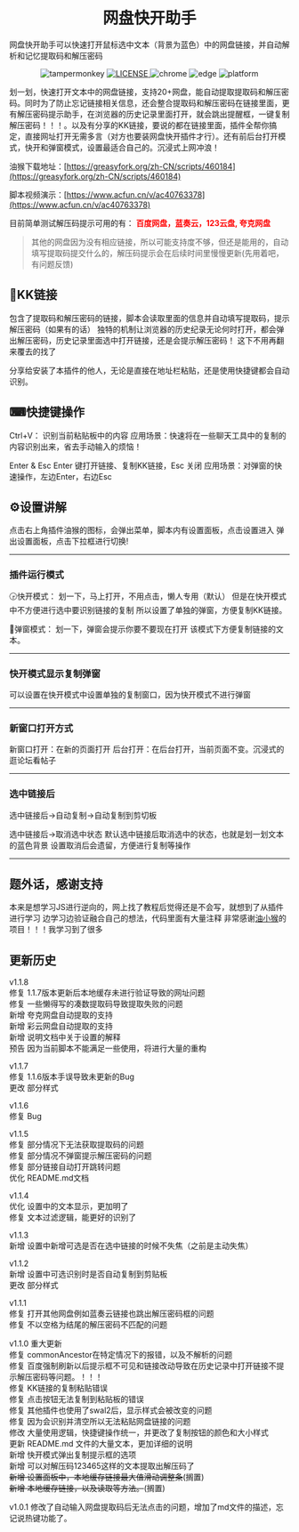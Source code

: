 <h1 align="center">网盘快开助手</h1>
网盘快开助手可以快速打开鼠标选中文本（背景为蓝色）中的网盘链接，并自动解析和记忆提取码和解压密码
<p align="center">
  <img src="https://img.shields.io/badge/TamperMonkey-v4.13-brightgreen.svg" alt="tampermonkey">
  <a href="LICENSE">
    <img src="https://img.shields.io/badge/license-MIT-lightgrey.svg" alt="LICENSE">
  </a>
  <img src="https://img.shields.io/badge/Chrome-≥76.0-brightgreen.svg" alt="chrome">
  <img src="https://img.shields.io/badge/Edge-≥88.0-brightgreen.svg" alt="edge">
  <img src="https://img.shields.io/badge/Platform-Windows%20%7C%20Mac%20%7C%20Linux-blue.svg" alt="platform">
</p>


划一划，快速打开文本中的网盘链接，支持20+网盘，能自动提取提取码和解压密码。同时为了防止忘记链接相关信息，还会整合提取码和解压密码在链接里面，更有解压密码提示助手，在浏览器的历史记录里面打开，就会跳出提醒框，一键复制解压密码！！！。以及有分享的KK链接，要说的都在链接里面，插件全帮你搞定，直接网址打开无需多言（对方也要装网盘快开插件才行）。还有前后台打开模式，快开和弹窗模式，设置最适合自己的。沉浸式上网冲浪！

油猴下载地址：[https://greasyfork.org/zh-CN/scripts/460184](https://greasyfork.org/zh-CN/scripts/460184)

脚本视频演示：[https://www.acfun.cn/v/ac40763378](https://www.acfun.cn/v/ac40763378)

目前简单测试解压码提示可用的有：
<font color="red">**百度网盘，蓝奏云，123云盘, 夸克网盘**</font>

> 其他的网盘因为没有相应链接，所以可能支持度不够，但还是能用的，自动填写提取码提交什么的，解压码提示会在后续时间里慢慢更新(先用着吧，有问题反馈)



## 🚀KK链接
包含了提取码和解压密码的链接，脚本会读取里面的信息并自动填写提取码，提示解压密码（如果有的话）
独特的机制让浏览器的历史纪录无论何时打开，都会弹出解压密码，历史记录里面选中打开链接，还是会提示解压密码！
这下不用再翻来覆去的找了

分享给安装了本插件的他人，无论是直接在地址栏粘贴，还是使用快捷键都会自动识别。


## ⌨快捷键操作
Ctrl+V：
    识别当前粘贴板中的内容
    应用场景：快速将在一些聊天工具中的复制的内容识别出来，省去手动输入的烦恼！

Enter & Esc
    Enter 键打开链接、复制KK链接，Esc 关闭
    应用场景：对弹窗的快速操作，左边Enter，右边Esc


## ⚙️设置讲解
点击右上角插件油猴的图标，会弹出菜单，脚本内有设置面板，点击设置进入
弹出设置面板，点击下拉框进行切换!

---

### 插件运行模式

🕞快开模式：
    划一下，马上打开，不用点击，懒人专用（默认）
    但是在快开模式中不方便进行选中要识别链接的复制
    所以设置了单独的弹窗，方便复制KK链接。

🚟弹窗模式：
    划一下，弹窗会提示你要不要现在打开
    该模式下方便复制链接的文本。

---

### 快开模式显示复制弹窗
可以设置在快开模式中设置单独的复制窗口，因为快开模式不进行弹窗

---

### 新窗口打开方式
新窗口打开：在新的页面打开
后台打开：在后台打开，当前页面不变。沉浸式的逛论坛看帖子

---

### 选中链接后
选中链接后->自动复制->自动复制到剪切板

选中链接后->取消选中状态
默认选中链接后取消选中的状态，也就是划一划文本的蓝色背景
设置取消后会遗留，方便进行复制等操作

---

## 题外话，感谢支持
本来是想学习JS进行逆向的，网上找了教程后觉得还是不会写，就想到了从插件进行学习
边学习边验证融合自己的想法，代码里面有大量注释
非常感谢[油小猴]('https://github.com/syhyz1990/panAI')的项目！！！我学习到了很多


## 更新历史
v1.1.8
<br>修复 1.1.7版本更新后本地缓存未进行验证导致的网址问题
<br>修复 一些懒得写的凑数提取码导致提取失败的问题
<br>新增 夸克网盘自动提取的支持
<br>新增 彩云网盘自动提取的支持
<br>新增 说明文档中关于设置的解释
<br>预告 因为当前脚本不能满足一些使用，将进行大量的重构

v1.1.7
<br>修复 1.1.6版本手误导致未更新的Bug
<br>更改 部分样式

v1.1.6
<br>修复 Bug

v1.1.5
<br>修复 部分情况下无法获取提取码的问题
<br>修复 部分情况不弹窗提示解压密码的问题
<br>修复 部分链接自动打开跳转问题
<br>优化 README.md文档

v1.1.4
<br>优化 设置中的文本显示，更加明了
<br>修复 文本过滤逻辑，能更好的识别了

v1.1.3
<br>新增 设置中新增可选是否在选中链接的时候不失焦（之前是主动失焦）

v1.1.2
<br>新增 设置中可选识别时是否自动复制到剪贴板
<br>更改 部分样式

v1.1.1
<br>修复 打开其他网盘例如蓝奏云链接也跳出解压密码框的问题
<br>修复 不以空格为结尾的解压密码不匹配的问题

v1.1.0 重大更新
<br>修复 commonAncestor在特定情况下的报错，以及不解析的问题
<br>修复 百度强制刷新以后提示框不可见和链接改动导致在历史记录中打开链接不提示解压密码等问题。！！！
<br>修复 KK链接的复制粘贴错误
<br>修复 点击按钮无法复制到粘贴板的错误
<br>修复 其他插件也使用了swal2后，显示样式会被改变的问题
<br>修复 因为会识别并清空所以无法粘贴网盘链接的问题
<br>修改 大量使用逻辑，快捷键操作统一，并更改了复制按钮的颜色和大小样式
<br>更新 README.md 文件的大量文本，更加详细的说明
<br>新增 快开模式弹出复制提示框的选项
<br>新增 可以对解压码123465这样的文本提取出解压码了
<br>~~新增 设置面板中，本地缓存链接最大值滑动调整条~~(搁置)
<br>~~新增 本地缓存链接，以及读取等方法。~~(搁置)

v1.0.1 
修改了自动输入网盘提取码后无法点击的问题，增加了md文件的描述，忘记说热键功能了。